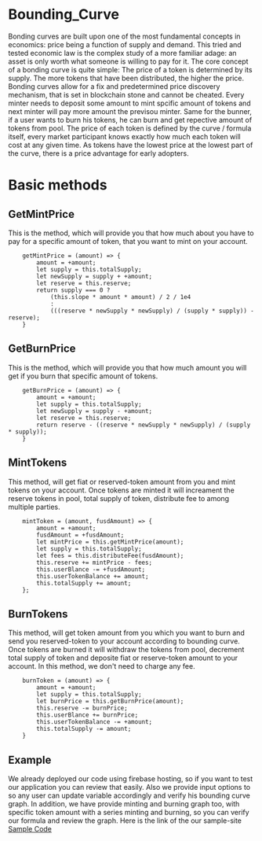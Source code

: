 # Bounding_Curve
Bonding curves are built upon one of the most fundamental concepts in economics: price being a function of supply and demand. This tried and tested economic law is the complex study of a more familiar adage: an asset is only worth what someone is willing to pay for it. The core concept of a bonding curve is quite simple: The price of a token is determined by its supply. The more tokens that have been distributed, the higher the price. Bonding curves allow for a fix and predetermined price discovery mechanism, that is set in blockchain stone and cannot be cheated.
Every minter needs to deposit some amount to mint spcific amount of tokens and next minter will pay more amount the previsou minter. Same for the bunner, if a user wants to burn his tokens, he can burn and get repective amount of tokens from pool. The price of each token is defined by the curve / formula itself, every market participant knows exactly how much each token will cost at any given time. As tokens have the lowest price at the lowest part of the curve, there is a price advantage for early adopters. 


# Basic methods

## GetMintPrice 
This is the method, which will provide you that how much about you have to pay for a specific amount of token, that you want to mint on your account. 

```
    getMintPrice = (amount) => {
        amount = +amount;
        let supply = this.totalSupply;
        let newSupply = supply + +amount;
        let reserve = this.reserve;
        return supply === 0 ?
            (this.slope * amount * amount) / 2 / 1e4
            :
            (((reserve * newSupply * newSupply) / (supply * supply)) - reserve);
    }
```

## GetBurnPrice 
This is the method, which will provide you that how much amount you will get if you burn that specific amount of tokens. 

```
    getBurnPrice = (amount) => {
        amount = +amount;
        let supply = this.totalSupply;
        let newSupply = supply - +amount;
        let reserve = this.reserve;
        return reserve - ((reserve * newSupply * newSupply) / (supply * supply));
    }
```


## MintTokens 
This method, will get fiat or reserved-token amount from you and mint tokens on your account. Once tokens are minted it will increament the reserve tokens in pool, total supply of token, distribute fee to among multiple parties. 


```
    mintToken = (amount, fusdAmount) => {
        amount = +amount;
        fusdAmount = +fusdAmount;
        let mintPrice = this.getMintPrice(amount);
        let supply = this.totalSupply;
        let fees = this.distributeFee(fusdAmount);
        this.reserve += mintPrice - fees;
        this.userBlance -= +fusdAmount;
        this.userTokenBalance += amount;
        this.totalSupply += amount;
    };
```

## BurnTokens 
This method, will get token amount from you which you want to burn and send you reserved-token to your account according to bounding curve. Once tokens are burned it will withdraw the tokens from pool, decrement total supply of token and deposite fiat or reserve-token amount to your account. In this method, we don't need to charge any fee.  

```
    burnToken = (amount) => {
        amount = +amount;
        let supply = this.totalSupply;
        let burnPrice = this.getBurnPrice(amount);
        this.reserve -= burnPrice;
        this.userBlance += burnPrice;
        this.userTokenBalance -= +amount;
        this.totalSupply -= amount;
    }
```

## Example
We already deployed our code using firebase hosting, so if you want to test our application you can review that easily. Also we provide input options to so any user can update variable accordingly and verify his bounding curve graph. In addition, we have provide minting and burning graph too, with specific token amount with a series minting and burning, so you can verify our formula and review the graph. 
Here is the link of the our sample-site [Sample Code](https://bounding-curve-sample.web.app)